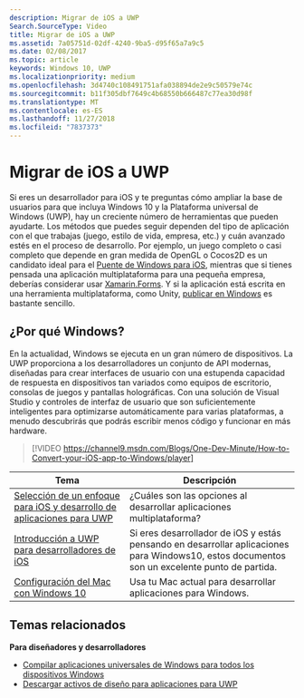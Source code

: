 ```yaml
---
description: Migrar de iOS a UWP
Search.SourceType: Video
title: Migrar de iOS a UWP
ms.assetid: 7a05751d-02df-4240-9ba5-d95f65a7a9c5
ms.date: 02/08/2017
ms.topic: article
keywords: Windows 10, UWP
ms.localizationpriority: medium
ms.openlocfilehash: 3d4740c108491751afa038894de2e9c50579e74c
ms.sourcegitcommit: b11f305dbf7649c4b68550b666487c77ea30d98f
ms.translationtype: MT
ms.contentlocale: es-ES
ms.lasthandoff: 11/27/2018
ms.locfileid: "7837373"
---
```

# <a name="move-from-ios-to-uwp"></a>Migrar de iOS a UWP

Si eres un desarrollador para iOS y te preguntas cómo ampliar la base de usuarios para que incluya Windows 10 y la Plataforma universal de Windows (UWP), hay un creciente número de herramientas que pueden ayudarte. Los métodos que puedes seguir dependen del tipo de aplicación con el que trabajas (juego, estilo de vida, empresa, etc.) y cuán avanzado estés en el proceso de desarrollo. Por ejemplo, un juego completo o casi completo que depende en gran medida de OpenGL o Cocos2D es un candidato ideal para el [Puente de Windows para iOS](https://dev.windows.com/bridges/ios), mientras que si tienes pensada una aplicación multiplataforma para una pequeña empresa, deberías considerar usar [Xamarin.Forms](https://www.xamarin.com/forms). Y si la aplicación está escrita en una herramienta multiplataforma, como Unity, [publicar en Windows](http://blogs.unity3d.com/2015/09/09/windows-10-universal-apps-in-unity-5-2/) es bastante sencillo.

## <a name="why-windows"></a>¿Por qué Windows?

En la actualidad, Windows se ejecuta en un gran número de dispositivos. La UWP proporciona a los desarrolladores un conjunto de API modernas, diseñadas para crear interfaces de usuario con una estupenda capacidad de respuesta en dispositivos tan variados como equipos de escritorio, consolas de juegos y pantallas holográficas. Con una solución de Visual Studio y controles de interfaz de usuario que son suficientemente inteligentes para optimizarse automáticamente para varias plataformas, a menudo descubrirás que podrás escribir menos código y funcionar en más hardware.

> [!VIDEO https://channel9.msdn.com/Blogs/One-Dev-Minute/How-to-Convert-your-iOS-app-to-Windows/player]

| Tema | Descripción |
|-------|-------------|
| [Selección de un enfoque para iOS y desarrollo de aplicaciones para UWP](selecting-an-approach-to-ios-and-uwp-app-development.md) | ¿Cuáles son las opciones al desarrollar aplicaciones multiplataforma? |
| [Introducción a UWP para desarrolladores de iOS](getting-started-with-uwp-for-ios-developers.md) | Si eres desarrollador de iOS y estás pensando en desarrollar aplicaciones para Windows10, estos documentos son un excelente punto de partida. |
| [Configuración del Mac con Windows 10](setting-up-your-mac-with-windows-10.md) | Usa tu Mac actual para desarrollar aplicaciones para Windows. |

## <a name="related-topics"></a>Temas relacionados

**Para diseñadores y desarrolladores**
* [Compilar aplicaciones universales de Windows para todos los dispositivos Windows](http://go.microsoft.com/fwlink/p/?LinkID=397871)
* [Descargar activos de diseño para aplicaciones para UWP](https://msdn.microsoft.com/library/windows/apps/xaml/bg125377.aspx)

